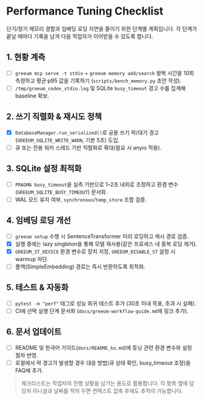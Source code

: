 # Performance Tuning Checklist

단기/장기 메모리 경합과 임베딩 로딩 지연을 줄이기 위한 단계별 계획입니다. 각 단계가 끝날 때마다 기록을 남겨 다음 작업자가 이어받을 수 있도록 합니다.

## 1. 현황 계측
- [ ] `greeum mcp serve -t stdio` + `greeum memory add/search` 왕복 시간을 10회 측정하고 평균·p95 값을 기록하기 (`scripts/bench_memory.py` 초안 작성).
- [ ] `/tmp/greeum_codex_stdio.log` 및 SQLite `busy_timeout` 경고 수를 집계해 baseline 확보.

## 2. 쓰기 직렬화 & 재시도 정책
- [x] `DatabaseManager.run_serialized()`로 공용 쓰기 락/대기 경고(`GREEUM_SQLITE_WRITE_WARN`, 기본 5초) 도입.
- [ ] 큐 또는 전용 워커 스레드 기반 직렬화로 확대(필요 시 anyio 적용).

## 3. SQLite 설정 최적화
- [ ] `PRAGMA busy_timeout`을 실측 기반으로 1–2초 내외로 조정하고 환경 변수(`GREEUM_SQLITE_BUSY_TIMEOUT`) 문서화.
- [ ] WAL 모드 유지 여부, `synchronous`/`temp_store` 조합 검증.

## 4. 임베딩 로딩 개선
- [ ] `greeum setup` 수행 시 SentenceTransformer 미리 로딩하고 캐시 경로 검증.
- [x] 실행 중에는 lazy singleton을 통해 모델 재사용(같은 프로세스 내 중복 로딩 제거).
- [x] `GREEUM_ST_DEVICE` 환경 변수로 장치 지정, `GREEUM_DISABLE_ST` 설정 시 warmup 차단.
- [ ] 폴백(SimpleEmbedding) 경로는 즉시 반환하도록 최적화.

## 5. 테스트 & 자동화
- [ ] `pytest -m "perf"` 태그로 성능 회귀 테스트 추가 (30초 이내 목표, 초과 시 실패).
- [ ] CI에 선택 실행 단계 문서화 (`docs/greeum-workflow-guide.md`에 링크 추가).

## 6. 문서 업데이트
- [ ] README 및 한국어 가이드(`docs/README_ko.md`)에 튜닝 관련 환경 변수와 설정 절차 반영.
- [ ] 로컬에서 락 경고가 발생할 경우 대응 방법(큐 상태 확인, busy_timeout 조정)을 FAQ에 추가.

> 체크리스트는 작업자의 진행 상황을 남기는 용도로 활용합니다. 각 항목 옆에 담당자 이니셜과 날짜를 적어 두면 컨텍스트 압축 후에도 추적이 가능합니다.
